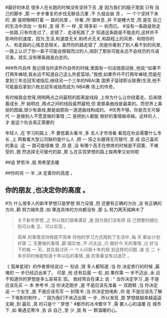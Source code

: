 #最好的休息
很多人在长跑的时候没有坚持下去 ,是 因为我们的脑子里面
只有 自己的脚步 ,那 一 步步重复的步伐无聊且沉重 ,不 久就会崩
溃 。 一 个个坚持下来的 ,都 是把眼睛盯着 一 路的风景 。 你看 ,所
谓休息 ,并 不是睡大觉 ,而 是在 自己的生活中添加 一 些料 ,变 得
不 一 样 ,变 得多彩 一 些而已。
#没有一条路是败走
 一些路,只有你走过了、走错了、走进死路了,才 知道这条路是不能走的,这样并不影响你的速度，因为,生活,和速度无关,和终点无关,和路程上的风景、和陪你的人、和走路的心情息息相关。虽然你的路走错了 ,但是你看到了别人看不到的风景,一路上认识了你一辈子可能会擦肩而过的人,闻到了那些可能永远不会经历的鸟语花香。其实,没有哪条路是白走的。

###乔丹自传
我记得当时读乔丹自传的时候,里面有一句话很感动我 ,他说:“如果不打两年棒球,我永远不知道自己这么热爱篮球。”我想,如果乔丹不打两年棒球,而是在拿到三年总冠军戒指后,继续另一个三年的NBA(美 国男子篮球职业联赛)生涯,他不可能最后拿到六枚总冠军戒指而成为 NBA赛 场上的传奇。

有时候我会觉得,明明两点之间最短的距离是线段 ,上帝为什么让你绕着走。后来随着成长 ,开 始明白 ,两点之间的线段虽然最短,但 是那条曲线是最美的。而世界上美丽的图画,很少有直线,都是由那些一道道曲线构成的。
#优秀不够，你是否无可替代
一 是做别人不愿意做的事情 ;二 是把别人都能
做好的事情做卓越。这样的人 ,才 是这个社会真正需要的 

年轻人 ,在 学习的路上 ,不 要低着头看书 ,多 去人才市场看
看现在社会需要什么专长 ,上 网看看大型公司缺的是什么人 ,把
一 技之长磨得无可替代 ,变 成 自己喜欢的事业 :这
一 路可能很难
受 ,但 是 ,没 有哪个高手在修炼的时候是不寂寞、不难受的 ,既
然选择无可替代的路 ,那 么在实现梦想的路上挨两拳又如何昵 

##追 梦若冷 ,就 用希望去暖

##你的另 一 半 ,决 定着你的高度 。
## 你的朋友 ,也决定你的高度 。
#为 什么很多人的新年梦想只是梦想
努力没错 ,但 还要有正确的方向 ,没
有正确的方向 ,鹳 努力越失意 ;如 果连具体的方向都没有 ,那 么
努力两天就麻木了

>关于新年梦想 ,之
>所以我们很难满足 ,是 因为我们没有把 自 己想要的细化到可以看
见、可以实现 。

>简单
的事情坚持做就不简单 将他的学习方式用到了生活中 ,每 天
都会计划好第 二 天要做的事情 ,脚 踏实地 ,不 问太远 ,只 做好今
天的事情 ,过 好当下的每 一 天。其实我讨厌 一 个人问我十年的规
划这样的问题 ,谁 在 二 十多岁的时候能知道十年以后的事情 ,谁
的青春没有过迷茫 。

《 孤单星球》的作者曾经说过 一 旬话 ,很 多人都知道 :当 你
决定旅行的时候 ,最 难的 一 步已经迈出来了。 可是 ,他 还有后面
一 旬 ,如 果你第 一 步不迈出 ,永 远不知道你的梦想是多么容易实
现。
我经常会在课上 说 :  “ 当你决定学习 ,是 不是应该先买 一 本
参考书 ;当 你决定跑步 ,是 不是应该先准备 一 双跑鞋 ;当 你决定
追 一 个女生 ,是 不是应该先写 一 封情书 ;当 你决定拍电影 ,你 是
不是应该先了解 一 下电影的制作 。 ” 因为我们不肯迈出第 一 步 ,
所以发现 ,那 梦想就越来越遥遥无期 ,到 最后 ,真 的只是个 “ 梦想 ”
#都市的冰冷繁华下 ,需 要人心的温暖
在 城市下 ,如 果遇见寒冷 ,告 诉 自己 ,至 少 ,我
有 一 颗温暖的心。